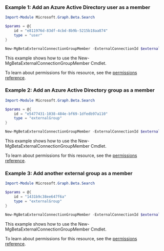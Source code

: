 ### Example 1: Add an Azure Active Directory user as a member

```powershellImport-Module Microsoft.Graph.Beta.Search

$params = @{
	id = "e811976d-83df-4cbd-8b9b-5215b18aa874"
	type = "user"
}

New-MgBetaExternalConnectionGroupMember -ExternalConnectionId $externalConnectionId -ExternalGroupId $externalGroupId -BodyParameter $params
```
This example shows how to use the New-MgBetaExternalConnectionGroupMember Cmdlet.
To learn about permissions for this resource, see the [permissions reference](/graph/permissions-reference).

### Example 2: Add an Azure Active Directory group as a member

```powershellImport-Module Microsoft.Graph.Beta.Search

$params = @{
	id = "e5477431-1038-484e-bf69-1dfedb97a110"
	type = "externalGroup"
}

New-MgBetaExternalConnectionGroupMember -ExternalConnectionId $externalConnectionId -ExternalGroupId $externalGroupId -BodyParameter $params
```
This example shows how to use the New-MgBetaExternalConnectionGroupMember Cmdlet.
To learn about permissions for this resource, see the [permissions reference](/graph/permissions-reference).

### Example 3: Add another external group as a member

```powershellImport-Module Microsoft.Graph.Beta.Search

$params = @{
	id = "1431b9c38ee647f6a"
	type = "externalGroup"
}

New-MgBetaExternalConnectionGroupMember -ExternalConnectionId $externalConnectionId -ExternalGroupId $externalGroupId -BodyParameter $params
```
This example shows how to use the New-MgBetaExternalConnectionGroupMember Cmdlet.
To learn about permissions for this resource, see the [permissions reference](/graph/permissions-reference).

